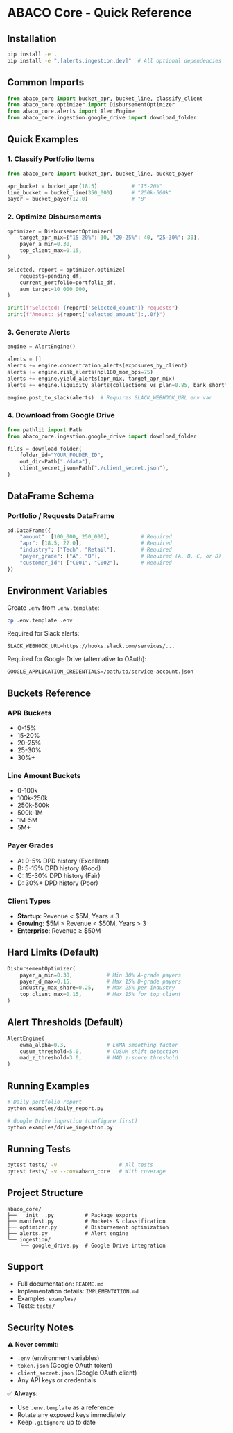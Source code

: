 # ABACO Core - Quick Reference

## Installation

```bash
pip install -e .
pip install -e ".[alerts,ingestion,dev]"  # All optional dependencies
```

## Common Imports

```python
from abaco_core import bucket_apr, bucket_line, classify_client
from abaco_core.optimizer import DisbursementOptimizer
from abaco_core.alerts import AlertEngine
from abaco_core.ingestion.google_drive import download_folder
```

## Quick Examples

### 1. Classify Portfolio Items

```python
from abaco_core import bucket_apr, bucket_line, bucket_payer

apr_bucket = bucket_apr(18.5)           # "15-20%"
line_bucket = bucket_line(350_000)      # "250k-500k"
payer = bucket_payer(12.0)              # "B"
```

### 2. Optimize Disbursements

```python
optimizer = DisbursementOptimizer(
    target_apr_mix={"15-20%": 30, "20-25%": 40, "25-30%": 30},
    payer_a_min=0.30,
    top_client_max=0.15,
)

selected, report = optimizer.optimize(
    requests=pending_df,
    current_portfolio=portfolio_df,
    aum_target=10_000_000,
)

print(f"Selected: {report['selected_count']} requests")
print(f"Amount: ${report['selected_amount']:,.0f}")
```

### 3. Generate Alerts

```python
engine = AlertEngine()

alerts = []
alerts += engine.concentration_alerts(exposures_by_client)
alerts += engine.risk_alerts(npl180_mom_bps=75)
alerts += engine.yield_alerts(apr_mix, target_apr_mix)
alerts += engine.liquidity_alerts(collections_vs_plan=0.85, bank_shortfall=False)

engine.post_to_slack(alerts)  # Requires SLACK_WEBHOOK_URL env var
```

### 4. Download from Google Drive

```python
from pathlib import Path
from abaco_core.ingestion.google_drive import download_folder

files = download_folder(
    folder_id="YOUR_FOLDER_ID",
    out_dir=Path("./data"),
    client_secret_json=Path("./client_secret.json"),
)
```

## DataFrame Schema

### Portfolio / Requests DataFrame

```python
pd.DataFrame({
    "amount": [100_000, 250_000],          # Required
    "apr": [18.5, 22.0],                   # Required
    "industry": ["Tech", "Retail"],        # Required
    "payer_grade": ["A", "B"],             # Required (A, B, C, or D)
    "customer_id": ["C001", "C002"],       # Required
})
```

## Environment Variables

Create `.env` from `.env.template`:

```bash
cp .env.template .env
```

Required for Slack alerts:
```
SLACK_WEBHOOK_URL=https://hooks.slack.com/services/...
```

Required for Google Drive (alternative to OAuth):
```
GOOGLE_APPLICATION_CREDENTIALS=/path/to/service-account.json
```

## Buckets Reference

### APR Buckets
- 0-15%
- 15-20%
- 20-25%
- 25-30%
- 30%+

### Line Amount Buckets
- 0-100k
- 100k-250k
- 250k-500k
- 500k-1M
- 1M-5M
- 5M+

### Payer Grades
- A: 0-5% DPD history (Excellent)
- B: 5-15% DPD history (Good)
- C: 15-30% DPD history (Fair)
- D: 30%+ DPD history (Poor)

### Client Types
- **Startup**: Revenue < $5M, Years ≤ 3
- **Growing**: $5M ≤ Revenue < $50M, Years > 3
- **Enterprise**: Revenue ≥ $50M

## Hard Limits (Default)

```python
DisbursementOptimizer(
    payer_a_min=0.30,           # Min 30% A-grade payers
    payer_d_max=0.15,           # Max 15% D-grade payers
    industry_max_share=0.25,    # Max 25% per industry
    top_client_max=0.15,        # Max 15% for top client
)
```

## Alert Thresholds (Default)

```python
AlertEngine(
    ewma_alpha=0.3,             # EWMA smoothing factor
    cusum_threshold=5.0,        # CUSUM shift detection
    mad_z_threshold=3.0,        # MAD z-score threshold
)
```

## Running Examples

```bash
# Daily portfolio report
python examples/daily_report.py

# Google Drive ingestion (configure first)
python examples/drive_ingestion.py
```

## Running Tests

```bash
pytest tests/ -v                    # All tests
pytest tests/ -v --cov=abaco_core   # With coverage
```

## Project Structure

```
abaco_core/
├── __init__.py          # Package exports
├── manifest.py          # Buckets & classification
├── optimizer.py         # Disbursement optimization
├── alerts.py            # Alert engine
└── ingestion/
    └── google_drive.py  # Google Drive integration
```

## Support

- Full documentation: `README.md`
- Implementation details: `IMPLEMENTATION.md`
- Examples: `examples/`
- Tests: `tests/`

## Security Notes

⚠️ **Never commit:**
- `.env` (environment variables)
- `token.json` (Google OAuth token)
- `client_secret.json` (Google OAuth client)
- Any API keys or credentials

✅ **Always:**
- Use `.env.template` as a reference
- Rotate any exposed keys immediately
- Keep `.gitignore` up to date
